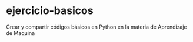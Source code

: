 # ejercicio-basicos
Crear y compartir códigos básicos en Python en la materia de Aprendizaje de Maquina 
